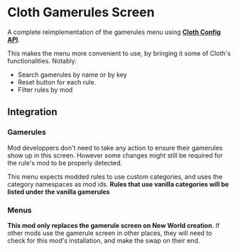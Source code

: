 # Cloth Gamerules Screen

A complete reimplementation of the gamerules menu using **[Cloth Config API](https://modrinth.com/mod/cloth-config)**.

This makes the menu more convenient to use, by bringing it some of Cloth's functionalities. Notably:
- Search gamerules by name or by key
- Reset button for each rule.
- Filter rules by mod


## Integration
### Gamerules
Mod developpers don't need to take any action to ensure their gamerules show up in this screen.
However some changes might still be required for the rule's mod to be properly detected.

This menu expects modded rules to use custom categories, and uses the category namespaces as mod ids. **Rules that use vanilla categories will be listed under the vanilla gamerules**

### Menus
**This mod only replaces the gamerule screen on New World creation**. If other mods use the gamerule screen in other places, they will need to check for this mod's installation, and make the swap on their end.
